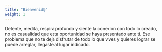 ```yaml
---
title: "Bienvenid@"
weight: 1
---
```


Detente, medita, respira profundo y siente la conexión con todo lo creado, no es casualidad que esta oportunidad se haya presentado ante ti.
Ese problema que no te deja disfrutar de todo lo que vives y quieres lograr se puede arreglar, llegaste al lugar indicado.
